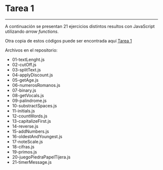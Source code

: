 # Tarea 1

---

A continuación se presentan 21 ejercicios distintos resultos con JavaScript utilizando *arrow functions*.

Otra copia de estos códigos puede ser encontrada aquí [Tarea 1](https://drive.google.com/file/d/1EACUxOqBLJ_F9enOPtB4360CqBEvKG0b/view?usp=drive_link)

Archivos en el repositorio:
- 01-textLenght.js
- 02-cutOff.js
- 03-splitText.js
- 04-applyDiscount.js
- 05-getAge.js
- 06-numerosRomanos.js
- 07-binary.js
- 08-getVocals.js
- 09-palindrome.js
- 10-substractSpaces.js
- 11-initials.js
- 12-countWords.js
- 13-capitalizeFirst.js
- 14-reverse.js
- 15-addNumbers.js
- 16-oldestAndYoungest.js
- 17-noteScale.js
- 18-cifras.js
- 19-primos.js
- 20-juegoPiedraPapelTijera.js
- 21-timerMessage.js